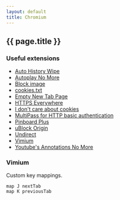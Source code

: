 ```yaml
---
layout: default
title: Chromium
---
```


## {{ page.title }}

### Useful extensions

- [Auto History Wipe](https://chrome.google.com/webstore/detail/hdgnienkeomlaeeojaibeicglpoaadnj)
- [Autoplay No More](https://chrome.google.com/webstore/detail/obiogedpmdnfaldjdjmnbpmhjjfnghnj)
- [Block image](https://chrome.google.com/webstore/detail/block-image/pehaalcefcjfccdpbckoablngfkfgfgj)
- [cookies.txt](https://chrome.google.com/webstore/detail/njabckikapfpffapmjgojcnbfjonfjfg)
- [Empty New Tab Page](https://chrome.google.com/webstore/detail/dpjamkmjmigaoobjbekmfgabipmfilij)
- [HTTPS Everywhere](https://chrome.google.com/webstore/detail/gcbommkclmclpchllfjekcdonpmejbdp)
- [I don't care about cookies](https://chrome.google.com/webstore/detail/fihnjjcciajhdojfnbdddfaoknhalnja)
- [MultiPass for HTTP basic authentication](https://chrome.google.com/webstore/detail/enhldmjbphoeibbpdhmjkchohnidgnah)
- [Pinboard Plus](https://chrome.google.com/webstore/detail/mphdppdgoagghpmmhodmfajjlloijnbd)
- [uBlock Origin](https://chrome.google.com/webstore/detail/cjpalhdlnbpafiamejdnhcphjbkeiagm)
- [Undirect](https://chrome.google.com/webstore/detail/dohbiijnjeiejifbgfdhfknogknkglio)
- [Vimium](https://chrome.google.com/webstore/detail/dbepggeogbaibhgnhhndojpepiihcmeb)
- [Youtube's Annotations No More](https://chrome.google.com/webstore/detail/fajnlldimiiipghabjgnbdidcnkghkgn)

### Vimium

Custom key mappings.

    map J nextTab
    map K previousTab
